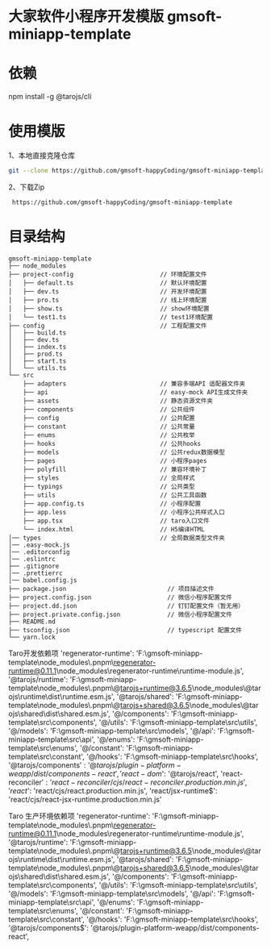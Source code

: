 # 大家软件小程序开发模版 gmsoft-miniapp-template

# 依赖
  npm install -g @tarojs/cli


# 使用模版
 1、本地直接克隆仓库
 ```bash
 git --clone https://github.com/gmsoft-happyCoding/gmsoft-miniapp-template.git
 ```
 

2、下载Zip
``` 
 https://github.com/gmsoft-happyCoding/gmsoft-miniapp-template
````



# 目录结构
```
gmsoft-miniapp-template
├── node_modules
├── project-config                        // 环境配置文件
│   ├── default.ts                        // 默认环境配置
│   ├── dev.ts                            // 开发环境配置
│   ├── pro.ts                            // 线上环境配置
│   ├── show.ts                           // show环境配置
│   └── test1.ts                          // test1环境配置  
├── config                                // 工程配置文件
│   ├── build.ts                          
│   ├── dev.ts                            
│   ├── index.ts
│   ├── prod.ts         
│   ├── start.ts
│   └── utils.ts         
└── src
    ├── adapters                          // 兼容多端API 适配器文件夹
    ├── api                               // easy-mock API生成文件夹
    ├── assets                            // 静态资源文件夹
    ├── components                        // 公共组件
    ├── config                            // 公共配置
    ├── constant                          // 公共常量
    ├── enums                             // 公共枚举
    ├── hooks                             // 公共hooks
    ├── models                            // 公共redux数据模型
    ├── pages                             // 小程序pages
    ├── polyfill                          // 兼容环境补丁
    ├── styles                            // 全局样式
    ├── typings                           // 公共类型
    ├── utils                             // 公共工具函数
    ├── app.config.ts                     // 小程序配置
    ├── app.less                          // 小程序公共样式入口
    ├── app.tsx                           // taro入口文件
    └── index.html                        // H5编译HTML
│── types                                 // 全局数据类型文件夹    
│── .easy-mock.js
│── .editorconfig
│── .eslintrc
├── .gitignore
│── .prettierrc
│── babel.config.js
├── package.json                            // 项目描述文件
├── project.config.json                     // 微信小程序配置文件
├── project.dd.json                         // 钉钉配置文件（暂无用）
├── project.private.config.json             // 微信小程序配置文件  
├── README.md
├── tsconfig.json                           // typescript 配置文件
└── yarn.lock
```




Taro开发依赖项
'regenerator-runtime': 'F:\\gmsoft-miniapp-template\\node_modules\\.pnpm\\regenerator-runtime@0.11.1\\node_modules\\regenerator-runtime\\runtime-module.js',
'@tarojs/runtime': 'F:\\gmsoft-miniapp-template\\node_modules\\.pnpm\\@tarojs+runtime@3.6.5\\node_modules\\@tarojs\\runtime\\dist\\runtime.esm.js',
'@tarojs/shared': 'F:\\gmsoft-miniapp-template\\node_modules\\.pnpm\\@tarojs+shared@3.6.5\\node_modules\\@tarojs\\shared\\dist\\shared.esm.js',
'@/components': 'F:\\gmsoft-miniapp-template\\src\\components',
'@/utils': 'F:\\gmsoft-miniapp-template\\src\\utils',
'@/models': 'F:\\gmsoft-miniapp-template\\src\\models',
'@/api': 'F:\\gmsoft-miniapp-template\\src\\api',
'@/enums': 'F:\\gmsoft-miniapp-template\\src\\enums',
'@/constant': 'F:\\gmsoft-miniapp-template\\src\\constant',
'@/hooks': 'F:\\gmsoft-miniapp-template\\src\\hooks',
'@tarojs/components$': '@tarojs/plugin-platform-weapp/dist/components-react',
'react-dom$': '@tarojs/react',
'react-reconciler$': 'react-reconciler/cjs/react-reconciler.production.min.js',
'react$': 'react/cjs/react.production.min.js',
'react/jsx-runtime$': 'react/cjs/react-jsx-runtime.production.min.js'


Taro 生产环境依赖项
'regenerator-runtime': 'F:\\gmsoft-miniapp-template\\node_modules\\.pnpm\\regenerator-runtime@0.11.1\\node_modules\\regenerator-runtime\\runtime-module.js',
'@tarojs/runtime': 'F:\\gmsoft-miniapp-template\\node_modules\\.pnpm\\@tarojs+runtime@3.6.5\\node_modules\\@tarojs\\runtime\\dist\\runtime.esm.js',
'@tarojs/shared': 'F:\\gmsoft-miniapp-template\\node_modules\\.pnpm\\@tarojs+shared@3.6.5\\node_modules\\@tarojs\\shared\\dist\\shared.esm.js',
'@/components': 'F:\\gmsoft-miniapp-template\\src\\components',
'@/utils': 'F:\\gmsoft-miniapp-template\\src\\utils',
'@/models': 'F:\\gmsoft-miniapp-template\\src\\models',
'@/api': 'F:\\gmsoft-miniapp-template\\src\\api',
'@/enums': 'F:\\gmsoft-miniapp-template\\src\\enums',
'@/constant': 'F:\\gmsoft-miniapp-template\\src\\constant',
'@/hooks': 'F:\\gmsoft-miniapp-template\\src\\hooks',
'@tarojs/components$': '@tarojs/plugin-platform-weapp/dist/components-react',
